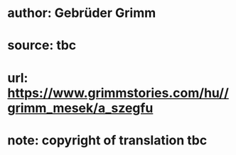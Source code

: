 # author: Gebrüder Grimm
# source: tbc
# url: https://www.grimmstories.com/hu//grimm_mesek/a_szegfu
# note: copyright of translation tbc


